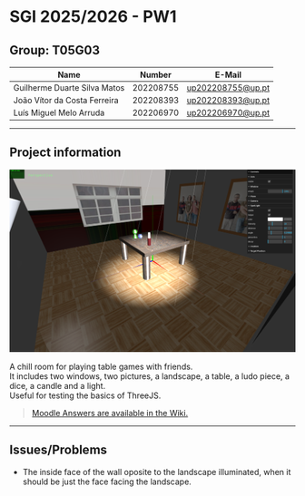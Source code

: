# SGI 2025/2026 - PW1

## Group: T05G03

| Name                         | Number    | E-Mail            |
| ---------------------------- | --------- | ----------------- |
| Guilherme Duarte Silva Matos | 202208755 | up202208755@up.pt |
| João Vítor da Costa Ferreira | 202208393 | up202208393@up.pt |
| Luís Miguel Melo Arruda      | 202206970 | up202206970@up.pt |

----
## Project information

![scene](./screenshots/scene.png)

A chill room for playing table games with friends.  
It includes two windows, two pictures, a landscape, a table, a ludo piece, a dice, a candle and a light.  
Useful for testing the basics of ThreeJS.

> [Moodle Answers are available in the Wiki.](https://gitlab.up.pt/meic-sgi/sgi-2025-2026/t05/sgi-t05-g03/-/wikis/home#moodle-answers-for-pw1)

----
## Issues/Problems

- The inside face of the wall oposite to the landscape illuminated, when it should be just the face facing the landscape.
